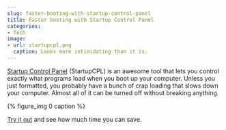 ```yaml
---
slug: faster-booting-with-startup-control-panel
title: Faster booting with Startup Control Panel
categories:
- Tech
image:
- url: startupcpl.png
  caption: Looks more intimidating than it is.
---
```


[Startup Control Panel](http://www.mlin.net/StartupCPL.shtml) (StartupCPL) is an awesome tool that lets you control exactly what programs load when you boot up your computer. Unless you just formatted, you probably have a bunch of crap loading that slows down your computer. Almost all of it can be turned off without breaking anything.

{% figure_img 0 caption %}

[Try it out](http://www.mlin.net/StartupCPL.shtml) and see how much time you can save.
